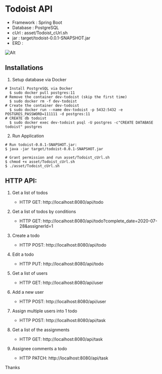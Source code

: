 # Todoist API

* Framework : Spring Boot
* Database  : PostgreSQL
* cUrl      : asset/Todoist_cUrl.sh
* jar       : target/todoist-0.0.1-SNAPSHOT.jar
* ERD       :

![Alt](https://github.com/minh-tech/todoist/blob/master/asset/Todolist_ERD.jpg "Title")

## Installations
1. Setup database via Docker
~~~~
# Install PostgreSQL via Docker
  $ sudo docker pull postgres:11
# Remove the container dev-todoist (skip the first time)
  $ sudo docker rm -f dev-todoist
# Create the container dev-todoist
  $ sudo docker run --name dev-todoist -p 5432:5432 -e POSTGRES_PASSWORD=111111 -d postgres:11
# CREATE db todoist
  $ sudo docker exec dev-todoist psql -U postgres -c"CREATE DATABASE todoist" postgres
~~~~
2. Run Application
~~~~
# Run todoist-0.0.1-SNAPSHOT.jar:
$ java -jar target/todoist-0.0.1-SNAPSHOT.jar 

# Grant permission and run asset/Todoist_cUrl.sh
$ chmod +x asset/Todoist_cUrl.sh
$ ./asset/Todoist_cUrl.sh 
~~~~

## HTTP API:
1. Get a list of todos
   * HTTP GET: http://localhost:8080/api/todo

2. Get a list of todos by conditions
   * HTTP GET: http://localhost:8080/api/todo?complete_date=2020-07-28&assignerId=1
   
3. Create a todo
   * HTTP POST: http://localhost:8080/api/todo

4. Edit a todo
   * HTTP PUT: http://localhost:8080/api/todo

5. Get a list of users
   * HTTP GET: http://localhost:8080/api/user

6. Add a new user
   * HTTP POST: http://localhost:8080/api/user

7. Assign multiple users into 1 todo
   * HTTP POST: http://localhost:8080/api/task

8. Get a list of the assignments
   * HTTP GET: http://localhost:8080/api/task

9. Assignee comments a todo
   * HTTP PATCH: http://localhost:8080/api/task

Thanks
